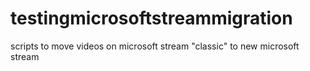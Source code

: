 # testingmicrosoftstreammigration
scripts to move videos on microsoft stream "classic" to new microsoft stream 